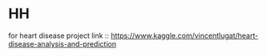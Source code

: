 # HH

for heart disease project link :: https://www.kaggle.com/vincentlugat/heart-disease-analysis-and-prediction
